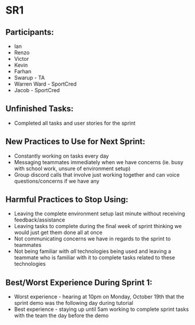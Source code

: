 # SR1

## Participants:



*   Ian
*   Renzo
*   Victor
*   Kevin
*   Farhan
*   Swarup - TA
*   Warren Ward - SportCred
*   Jacob - SportCred


## Unfinished Tasks:



*   Completed all tasks and user stories for the sprint


## New Practices to Use for Next Sprint:



*   Constantly working on tasks every day 
*   Messaging teammates immediately when we have concerns (ie. busy with school work, unsure of environment setup)
*   Group discord calls that involve just working together and can voice questions/concerns if we have any


## Harmful Practices to Stop Using: 



*   Leaving the complete environment setup last minute without receiving feedback/assistance
*   Leaving tasks to complete during the final week of sprint thinking we would just get them done all at once
*   Not communicating concerns we have in regards to the sprint to teammates
*   Not being familiar with _all_ technologies being used and leaving a teammate who is familiar with it to complete tasks related to these technologies


## Best/Worst Experience During Sprint 1:



*   Worst experience - hearing at 10pm on Monday, October 19th that the sprint demo was the following day during tutorial 
*   Best experience - staying up until 5am working to complete sprint tasks with the team the day before the demo